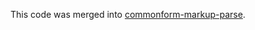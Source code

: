 This code was merged into [commonform-markup-parse](https://github.com/commonform/commonform-markup-parse).
